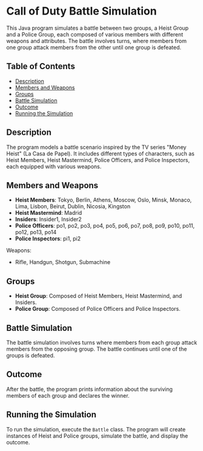 # Call of Duty Battle Simulation

This Java program simulates a battle between two groups, a Heist Group and a Police Group, each composed of various members with different weapons and attributes. The battle involves turns, where members from one group attack members from the other until one group is defeated.

## Table of Contents

- [Description](#description)
- [Members and Weapons](#members-and-weapons)
- [Groups](#groups)
- [Battle Simulation](#battle-simulation)
- [Outcome](#outcome)
- [Running the Simulation](#running-the-simulation)

## Description

The program models a battle scenario inspired by the TV series "Money Heist" (La Casa de Papel). It includes different types of characters, such as Heist Members, Heist Mastermind, Police Officers, and Police Inspectors, each equipped with various weapons.

## Members and Weapons

- **Heist Members**: Tokyo, Berlin, Athens, Moscow, Oslo, Minsk, Monaco, Lima, Lisbon, Beirut, Dublin, Nicosia, Kingston
- **Heist Mastermind**: Madrid
- **Insiders**: Insider1, Insider2
- **Police Officers**: po1, po2, po3, po4, po5, po6, po7, po8, po9, po10, po11, po12, po13, po14
- **Police Inspectors**: pi1, pi2

Weapons:
- Rifle, Handgun, Shotgun, Submachine

## Groups

- **Heist Group**: Composed of Heist Members, Heist Mastermind, and Insiders.
- **Police Group**: Composed of Police Officers and Police Inspectors.

## Battle Simulation

The battle simulation involves turns where members from each group attack members from the opposing group. The battle continues until one of the groups is defeated.

## Outcome

After the battle, the program prints information about the surviving members of each group and declares the winner.

## Running the Simulation

To run the simulation, execute the `Battle` class. The program will create instances of Heist and Police groups, simulate the battle, and display the outcome.
